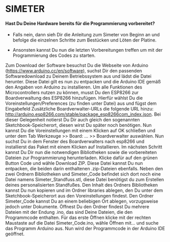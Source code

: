# SIMETER

#### Hast Du Deine Hardware bereits für die Programmierung vorbereitet?

 - Falls nein, dann sieh Dir die Anleitung zum Simeter von Beginn an und befolge die einzelnen Schritte zum Bestücken und Löten der Platine.

- Ansonsten kannst Du nun die letzten Vorbereitungen treffen um mit der Programmierung des Codes zu starten.

Zum Download der Software besuchst Du die Webseite von Arduino (https://www.arduino.cc/en/software), suchst Dir den passenden Softwaredownload zu Deinem Betriebssystem aus und lädst die Datei herunter. Diese Datei gilt es nun zu entpacken und die Arduino IDE gemäß den Angaben von Arduino zu installieren.
Um alle Funktionen des Microcontrollers nutzen zu können, musst Du den ESP8266 zur Boardverwaltung des ESP8266 hinzufügen. Hierfür wählst Du die Voreinstellungen/Preferences (zu finden unter Datei) aus und fügst dem Eingabefeld Zusätzliche Boardverwalter-URLs die folgende URL hinzu:  http://arduino.esp8266.com/stable/package_esp8266com_index.json. Bei dieser Gelegenheit notierst Du Dir auch gleich den sogenannten Sketchbook-Speicherort, diesen wirst Du später noch benötigen. Nun kannst Du die Voreinstellungen mit einem Klicken auf OK schließen und unter dem Tab Werkzeuge >> Board: … >> Boardverwalter auswählen. Nun suchst Du in dem Fenster des Boardverwalters nach esp8266 und installierst das Paket mit einem Klicken auf Installieren.
Im nächsten Schritt kannst Du Dir nun die notwendigen Bibliotheken sowie die vorbereiteten Dateien zur Programmierung herunterladen. Klicke dafür auf den grünen Button Code und wähle Download ZIP. Diese Datei kannst Du nun entpacken, die beiden darin enthaltenen .zip-Dateien ebenfalls. Neben den zwei Ordnern Bibliotheken und Simeter_Code befindet sich dort noch eine Datei namens Simeter_Standfuss.stl, diese Datei benötigst du zum Erstellen deines personalisierten Standfußes. Den Inhalt des Ordners Bibliotheken kannst Du nun kopieren und im Ordner libraries ablegen, den Du unter dem Sketchbook-Speicherort aus den Voreinstellungen findest. Den Ordner Simeter_Code kannst Du an einem beliebigen Ort ablegen, vorzugsweise jedoch unter Dokumente. Öffnest Du den Ordner findest Du mehrere Dateien mit der Endung .ino, das sind Deine Dateien, die den Programmcode enthalten. Für das erste Öffnen klicke mit der rechten Maustaste auf die Datei Simeter_Code.ino, wähle Öffnen mit... und suche das Programm Arduino aus. Nun wird der Programmcode in der Arduino IDE geöffnet.
